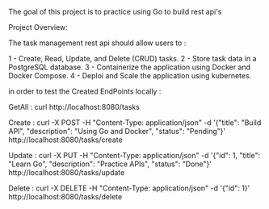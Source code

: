 The goal of this project is to practice using Go to build rest api's

Project Overview:

The task management rest api should allow users to :

1 - Create, Read, Update, and Delete (CRUD) tasks.
2 - Store task data in a PostgreSQL database.
3 - Containerize the application using Docker and Docker Compose.
4 - Deploi and Scale the application using kubernetes.

in order to test the Created EndPoints locally : 

GetAll : curl http://localhost:8080/tasks

Create : curl -X POST -H "Content-Type: application/json" -d '{"title": "Build API", "description": "Using Go and Docker", "status": "Pending"}' http://localhost:8080/tasks/create

Update : curl -X PUT -H "Content-Type: application/json" -d '{"id": 1, "title": "Learn Go", "description": "Practice APIs", "status": "Done"}' http://localhost:8080/tasks/update

Delete : curl -X DELETE -H "Content-Type: application/json" -d '{"id": 1}' http://localhost:8080/tasks/delete

